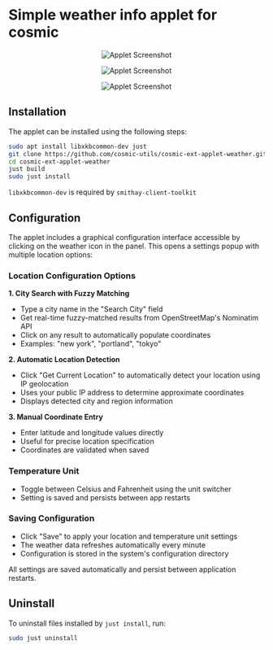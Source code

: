 # Simple weather info applet for cosmic

<p align="center">
    <img alt="Applet Screenshot" src="https://github.com/cosmic-utils/cosmic-ext-applet-weather/blob/main/data/applet_screenshot_1.png">
</p>

<p align="center">
    <img alt="Applet Screenshot" src="https://github.com/cosmic-utils/cosmic-ext-applet-weather/blob/main/data/applet_screenshot_2.png">
</p>

<p align="center">
    <img alt="Applet Screenshot" src="https://github.com/cosmic-utils/cosmic-ext-applet-weather/blob/main/data/applet_screenshot_3.png">
</p>

## Installation

The applet can be installed using the following steps:

```sh
sudo apt install libxkbcommon-dev just
git clone https://github.com/cosmic-utils/cosmic-ext-applet-weather.git
cd cosmic-ext-applet-weather
just build
sudo just install
```

`libxkbcommon-dev` is required by `smithay-client-toolkit`

## Configuration

The applet includes a graphical configuration interface accessible by clicking on the weather icon in the panel. This opens a settings popup with multiple location options:

### Location Configuration Options

**1. City Search with Fuzzy Matching**
- Type a city name in the "Search City" field
- Get real-time fuzzy-matched results from OpenStreetMap's Nominatim API
- Click on any result to automatically populate coordinates
- Examples: "new york", "portland", "tokyo"

**2. Automatic Location Detection**
- Click "Get Current Location" to automatically detect your location using IP geolocation
- Uses your public IP address to determine approximate coordinates
- Displays detected city and region information

**3. Manual Coordinate Entry**
- Enter latitude and longitude values directly
- Useful for precise location specification
- Coordinates are validated when saved

### Temperature Unit
- Toggle between Celsius and Fahrenheit using the unit switcher
- Setting is saved and persists between app restarts

### Saving Configuration
- Click "Save" to apply your location and temperature unit settings
- The weather data refreshes automatically every minute
- Configuration is stored in the system's configuration directory

All settings are saved automatically and persist between application restarts.

## Uninstall

To uninstall files installed by `just install`, run:

```sh
sudo just uninstall
```
